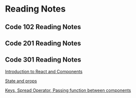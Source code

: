 # Reading Notes

## Code 102 Reading Notes

## Code 201 Reading Notes

## Code 301 Reading Notes

[Introduction to React and Components](code301/read01.md)

[State and props](code301/read02.md)

[Keys, Spread Operator, Passing function between components](code301/read03.md)
